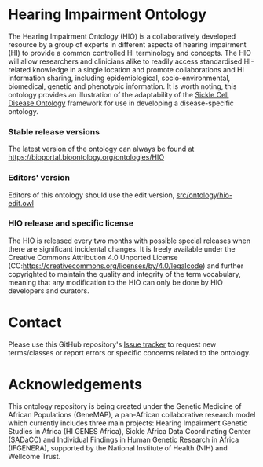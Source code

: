 # Hearing Impairment Ontology
The Hearing Impairment Ontology (HIO) is a collaboratively developed resource by a group of experts in different aspects of hearing impairment (HI) to provide a common controlled HI terminology and concepts.  The HIO will allow researchers and clinicians alike to readily access standardised HI-related knowledge in a single location and promote collaborations and HI information sharing, including epidemiological, socio-environmental, biomedical, genetic and phenotypic information. It is worth noting, this ontology provides an illustration of the adaptability of the [Sickle Cell Disease Ontology](https://github.com/scdodev/scdo-ontology) framework for use in developing a disease-specific ontology.

### Stable release versions
The latest version of the ontology can always be found at https://bioportal.bioontology.org/ontologies/HIO

### Editors' version
Editors of this ontology should use the edit version, [src/ontology/hio-edit.owl](src/ontology/hio-edit.owl)

### HIO release and specific license
The HIO is released every two months with possible special releases when there are significant incidental changes. It is freely available under the Creative Commons Attribution 4.0 Unported License (CC:https://creativecommons.org/licenses/by/4.0/legalcode) and further copyrighted to maintain the quality and integrity of the term vocabulary, meaning that any modification to the HIO can only be done by HIO developers and curators.


# Contact
Please use this GitHub repository's [Issue tracker](https://github.com/hiodev/hio-ontology/issues) to request new terms/classes or report errors or specific concerns related to the ontology.

# Acknowledgements
This ontology repository is being created under the Genetic Medicine of African Populations (GeneMAP), a pan-African collaborative research model which currently includes three main projects: Hearing Impairment Genetic Studies in Africa (HI GENES Africa), Sickle Africa Data Coordinating Center (SADaCC) and Individual Findings in Human Genetic Research in Africa (IFGENERA), supported by the National Institute of Health (NIH) and Wellcome Trust. 

